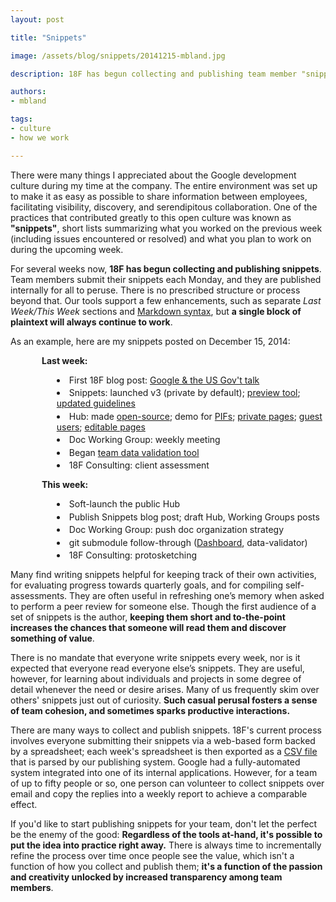 ```yaml
---
layout: post

title: "Snippets"

image: /assets/blog/snippets/20141215-mbland.jpg

description: 18F has begun collecting and publishing team member "snippets", short lists summarizing what you worked on the previous week and what you plan to work on during the upcoming week. Team members submit their snippets each Monday, and they are published internally for all to peruse. Snippets foster transparency and team cohesion, spark productive interactions, and can be cultivated right away using tools already at-hand.

authors:
- mbland

tags:
- culture
- how we work

---
```

There were many things I appreciated about the Google development culture during my time at the company. The entire environment was set up to make it as easy as possible to share information between employees, facilitating visibility, discovery, and serendipitous collaboration. One of the practices that contributed greatly to this open culture was known as **"snippets"**, short lists summarizing what you worked on the previous week (including issues encountered or resolved) and what you plan to work on during the upcoming week.

<!-- more -->

For several weeks now, **18F has begun collecting and publishing snippets**. Team members submit their snippets each Monday, and they are published internally for all to peruse. There is no prescribed structure or process beyond that. Our tools support a few enhancements, such as separate _Last Week/This Week_ sections and [Markdown syntax](https://daringfireball.net/projects/markdown/syntax), but **a single block of plaintext will always continue to work**.

As an example, here are my snippets posted on December 15, 2014:

<style>div.snippet{padding-left: 50px;}div.snippet ul{list-style:disc inside none;margin:0 0 1em 0;}div.snippet li{padding:0;margin: 0 0 0.25em 0;}</style>
  <div class="snippet">

**Last week:**

- First 18F blog post:
  [Google & the US Gov't talk](https://18f.gsa.gov/2014/12/11/large-scale-development-culture-change/)
- Snippets: launched v3 (private by default);
  [preview tool](https://github.com/mbland/mbland-18f-utils/blob/master/snippets/snippet-preview.rb);
  [updated guidelines](https://github.com/18F/hub/blob/master/pages/snippets/guidelines.md)
- Hub: made [open-source](https://github.com/18F/hub);
  demo for [PIFs](https://18f.gsa.gov/pif/);
  [private pages](https://github.com/18F/hub/pull/1);
  [guest users](https://github.com/18F/hub/pull/3);
  [editable pages](https://github.com/18F/hub/pull/4)
- Doc Working Group: weekly meeting
- Began [team data validation tool](https://github.com/18F/data-validator)
- 18F Consulting: client assessment

**This week:**

- Soft-launch the public Hub
- Publish Snippets blog post; draft Hub, Working Groups posts
- Doc Working Group: push doc organization strategy
- git submodule follow-through
  ([Dashboard](https://github.com/18F/dashboard/pull/169), data-validator)
- 18F Consulting: protosketching
  </div>

Many find writing snippets helpful for keeping track of their own activities, for evaluating progress towards quarterly goals, and for compiling self-assessments. They are often useful in refreshing one’s memory when asked to perform a peer review for someone else. Though the first audience of a set of snippets is the author, **keeping them short and to-the-point increases the chances that someone will read them and discover something of value**.

There is no mandate that everyone write snippets every week, nor is it expected that everyone read everyone else’s snippets. They are useful, however, for learning about individuals and projects in some degree of detail whenever the need or desire arises. Many of us frequently skim over others' snippets just out of curiosity. **Such casual perusal fosters a sense of team cohesion, and sometimes sparks productive interactions.**

There are many ways to collect and publish snippets. 18F's current process involves everyone submitting their snippets via a web-based form backed by a spreadsheet; each week's spreadsheet is then exported as a [CSV file](https://en.wikipedia.org/wiki/Comma-separated_values) that is parsed by our publishing system. Google had a fully-automated system integrated into one of its internal applications. However, for a team of up to fifty people or so, one person can volunteer to collect snippets over email and copy the replies into a weekly report to achieve a comparable effect.

If you'd like to start publishing snippets for your team, don't let the perfect be the enemy of the good: **Regardless of the tools at-hand, it's possible to put the idea into practice right away.** There is always time to incrementally refine the process over time once people see the value, which isn't a function of how you collect and publish them; **it's a function of the passion and creativity unlocked by increased transparency among team members**.
